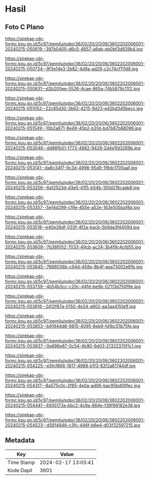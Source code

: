 # Hasil

## Foto C Plano

https://sirekap-obj-formc.kpu.go.id/5c97/pemilu/pdpr/36/02/20/20/06/3602202006001-20240215-050619--397b0405-d6c5-4857-a6eb-eb0bf3d639b4.jpg

https://sirekap-obj-formc.kpu.go.id/5c97/pemilu/pdpr/36/02/20/20/06/3602202006001-20240215-050734--9f3e14e3-2b82-4d9a-ad29-c2c74cf111d6.jpg

https://sirekap-obj-formc.kpu.go.id/5c97/pemilu/pdpr/36/02/20/20/06/3602202006001-20240215-050831--d2b200ee-5526-4cae-865a-74b5879c11f2.jpg

https://sirekap-obj-formc.kpu.go.id/5c97/pemilu/pdpr/36/02/20/20/06/3602202006001-20240215-051052--22c85d30-3b62-4215-9d23-e42bd345becc.jpg

https://sirekap-obj-formc.kpu.go.id/5c97/pemilu/pdpr/36/02/20/20/06/3602202006001-20240215-051549--10b2a871-8e49-45b2-b31d-bd7b87b88096.jpg

https://sirekap-obj-formc.kpu.go.id/5c97/pemilu/pdpr/36/02/20/20/06/3602202006001-20240215-053046--dd86fb01-f773-4882-9429-2d4e1fd3269b.jpg

https://sirekap-obj-formc.kpu.go.id/5c97/pemilu/pdpr/36/02/20/20/06/3602202006001-20240215-053141--da6c34f7-9c3d-4998-95d9-1f9dc1705aaf.jpg

https://sirekap-obj-formc.kpu.go.id/5c97/pemilu/pdpr/36/02/20/20/06/3602202006001-20240215-053256--6a12523d-d3e5-41f5-b54b-100d216caab8.jpg

https://sirekap-obj-formc.kpu.go.id/5c97/pemilu/pdpr/36/02/20/20/06/3602202006001-20240215-053357--5e14d299-c19e-455e-a52e-163e505ba18d.jpg

https://sirekap-obj-formc.kpu.go.id/5c97/pemilu/pdpr/36/02/20/20/06/3602202006001-20240215-053518--e40e26df-033f-4f2a-bacb-5b9da3f4409d.jpg

https://sirekap-obj-formc.kpu.go.id/5c97/pemilu/pdpr/36/02/20/20/06/3602202006001-20240215-053609--7b36f052-7033-49cb-ac24-3b4f9c4cfd55.jpg

https://sirekap-obj-formc.kpu.go.id/5c97/pemilu/pdpr/36/02/20/20/06/3602202006001-20240215-053645--7686036b-c94d-458e-8b4f-aea73002e81b.jpg

https://sirekap-obj-formc.kpu.go.id/5c97/pemilu/pdpr/36/02/20/20/06/3602202006001-20240215-053739--4b54b3cc-c20c-44fd-be9b-02113d750f9e.jpg

https://sirekap-obj-formc.kpu.go.id/5c97/pemilu/pdpr/36/02/20/20/06/3602202006001-20240215-053816--2412f87a-0150-4e34-a802-aa3aa415fa1f.jpg

https://sirekap-obj-formc.kpu.go.id/5c97/pemilu/pdpr/36/02/20/20/06/3602202006001-20240215-053853--b91944d8-9815-4095-8eb9-fd1bc51b75fe.jpg

https://sirekap-obj-formc.kpu.go.id/5c97/pemilu/pdpr/36/02/20/20/06/3602202006001-20240215-053937--0e696e87-0c54-4b90-9d03-21322370f1c1.jpg

https://sirekap-obj-formc.kpu.go.id/5c97/pemilu/pdpr/36/02/20/20/06/3602202006001-20240215-054225--e5fcf868-1817-4988-b1f3-82f2a61744df.jpg

https://sirekap-obj-formc.kpu.go.id/5c97/pemilu/pdpr/36/02/20/20/06/3602202006001-20240215-054317--8a575c0c-2f85-4e0a-ad06-bac95bd00fec.jpg

https://sirekap-obj-formc.kpu.go.id/5c97/pemilu/pdpr/36/02/20/20/06/3602202006001-20240215-054441--4935173a-bbc2-4c9a-864e-f39f66182e38.jpg

https://sirekap-obj-formc.kpu.go.id/5c97/pemilu/pdpr/36/02/20/20/06/3602202006001-20240215-054523--d5914846-c3fc-446f-b6e4-d03f32597215.jpg


## Metadata

| Key        | Value               |
| ---------- | ------------------- |
| Time Stamp | 2024-02-17 13:05:41 |
| Kode Dapil | 3601                |



